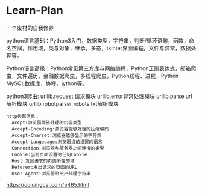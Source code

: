 # Learn-Plan
一个废材的自我修养

python语言基础：Python3入门，数据类型，字符串，判断/循环语句，函数，命名空间，作用域，类与对象，继承，多态，tkinter界面编程，文件与异常，数据处理等。

Python语言高级：Python常见第三方库与网络编程，Python正则表达式，邮箱爬虫，文件遍历，金融数据爬虫，多线程爬虫，Python线程、进程，Python MySQL数据库，协程，jython等。

python3爬虫:
    urllib.request 请求模块
    urllib.error异常处理模块
    urllib.parse url解析模块
    urllib.robotparser robots.txt解析模块
    
    http头部信息：
      Accpt:游览器能够处理的内容类型
      Accept-Encoding:游览器能够处理的压缩编码
      Accept-Charset:浏览器能够显示的字符集
      Accept-Langeuage:浏览器当前设置的语言
      Connection:浏览器与服务器之间连接的类型
      Cookie:当前页面设置的任何Cookie
      Host:发出请求的页面所在的域
      Referer:发出请求的页面的URL
      User-Agent:浏览器的用户代理字符串
https://cuiqingcai.com/5465.html      
      
      
    
